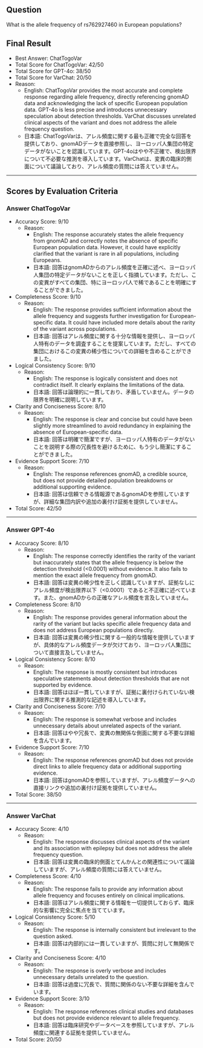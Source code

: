## Question

What is the allele frequency of rs762927460 in European populations?

## Final Result

- Best Answer: ChatTogoVar
- Total Score for ChatTogoVar: 42/50
- Total Score for GPT-4o: 38/50
- Total Score for VarChat: 20/50
- Reason:
  - English: ChatTogoVar provides the most accurate and complete response regarding allele frequency, directly referencing gnomAD data and acknowledging the lack of specific European population data. GPT-4o is less precise and introduces unnecessary speculation about detection thresholds. VarChat discusses unrelated clinical aspects of the variant and does not address the allele frequency question.
  - 日本語: ChatTogoVarは、アレル頻度に関する最も正確で完全な回答を提供しており、gnomADデータを直接参照し、ヨーロッパ人集団の特定データがないことを認識しています。GPT-4oはやや不正確で、検出限界について不必要な推測を導入しています。VarChatは、変異の臨床的側面について議論しており、アレル頻度の質問には答えていません。

---

## Scores by Evaluation Criteria

### Answer ChatTogoVar
- Accuracy Score: 9/10
  - Reason: 
    - English: The response accurately states the allele frequency from gnomAD and correctly notes the absence of specific European population data. However, it could have explicitly clarified that the variant is rare in all populations, including Europeans.
    - 日本語: 回答はgnomADからのアレル頻度を正確に述べ、ヨーロッパ人集団の特定データがないことを正しく指摘しています。ただし、この変異がすべての集団、特にヨーロッパ人で稀であることを明確にすることができました。
- Completeness Score: 9/10
  - Reason: 
    - English: The response provides sufficient information about the allele frequency and suggests further investigation for European-specific data. It could have included more details about the rarity of the variant across populations.
    - 日本語: 回答はアレル頻度に関する十分な情報を提供し、ヨーロッパ人特有のデータを調査することを提案しています。ただし、すべての集団におけるこの変異の稀少性についての詳細を含めることができました。
- Logical Consistency Score: 9/10
  - Reason: 
    - English: The response is logically consistent and does not contradict itself. It clearly explains the limitations of the data.
    - 日本語: 回答は論理的に一貫しており、矛盾していません。データの限界を明確に説明しています。
- Clarity and Conciseness Score: 8/10
  - Reason: 
    - English: The response is clear and concise but could have been slightly more streamlined to avoid redundancy in explaining the absence of European-specific data.
    - 日本語: 回答は明確で簡潔ですが、ヨーロッパ人特有のデータがないことを説明する際の冗長性を避けるために、もう少し簡潔にすることができました。
- Evidence Support Score: 7/10
  - Reason: 
    - English: The response references gnomAD, a credible source, but does not provide detailed population breakdowns or additional supporting evidence.
    - 日本語: 回答は信頼できる情報源であるgnomADを参照していますが、詳細な集団内訳や追加の裏付け証拠を提供していません。
- Total Score: 42/50

---

### Answer GPT-4o
- Accuracy Score: 8/10
  - Reason: 
    - English: The response correctly identifies the rarity of the variant but inaccurately states that the allele frequency is below the detection threshold (<0.0001) without evidence. It also fails to mention the exact allele frequency from gnomAD.
    - 日本語: 回答は変異の稀少性を正しく認識していますが、証拠なしにアレル頻度が検出限界以下（<0.0001）であると不正確に述べています。また、gnomADからの正確なアレル頻度を言及していません。
- Completeness Score: 8/10
  - Reason: 
    - English: The response provides general information about the rarity of the variant but lacks specific allele frequency data and does not address European populations directly.
    - 日本語: 回答は変異の稀少性に関する一般的な情報を提供していますが、具体的なアレル頻度データが欠けており、ヨーロッパ人集団について直接言及していません。
- Logical Consistency Score: 8/10
  - Reason: 
    - English: The response is mostly consistent but introduces speculative statements about detection thresholds that are not supported by evidence.
    - 日本語: 回答はほぼ一貫していますが、証拠に裏付けられていない検出限界に関する推測的な記述を導入しています。
- Clarity and Conciseness Score: 7/10
  - Reason: 
    - English: The response is somewhat verbose and includes unnecessary details about unrelated aspects of the variant.
    - 日本語: 回答はやや冗長で、変異の無関係な側面に関する不要な詳細を含んでいます。
- Evidence Support Score: 7/10
  - Reason: 
    - English: The response references gnomAD but does not provide direct links to allele frequency data or additional supporting evidence.
    - 日本語: 回答はgnomADを参照していますが、アレル頻度データへの直接リンクや追加の裏付け証拠を提供していません。
- Total Score: 38/50

---

### Answer VarChat
- Accuracy Score: 4/10
  - Reason: 
    - English: The response discusses clinical aspects of the variant and its association with epilepsy but does not address the allele frequency question.
    - 日本語: 回答は変異の臨床的側面とてんかんとの関連性について議論していますが、アレル頻度の質問には答えていません。
- Completeness Score: 4/10
  - Reason: 
    - English: The response fails to provide any information about allele frequency and focuses entirely on clinical implications.
    - 日本語: 回答はアレル頻度に関する情報を一切提供しておらず、臨床的な影響に完全に焦点を当てています。
- Logical Consistency Score: 5/10
  - Reason: 
    - English: The response is internally consistent but irrelevant to the question asked.
    - 日本語: 回答は内部的には一貫していますが、質問に対して無関係です。
- Clarity and Conciseness Score: 4/10
  - Reason: 
    - English: The response is overly verbose and includes unnecessary details unrelated to the question.
    - 日本語: 回答は過度に冗長で、質問に関係のない不要な詳細を含んでいます。
- Evidence Support Score: 3/10
  - Reason: 
    - English: The response references clinical studies and databases but does not provide evidence relevant to allele frequency.
    - 日本語: 回答は臨床研究やデータベースを参照していますが、アレル頻度に関連する証拠を提供していません。
- Total Score: 20/50